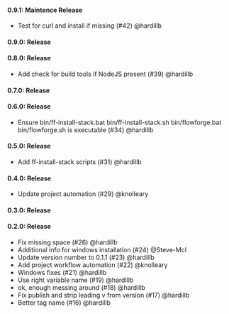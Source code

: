 #### 0.9.1: Maintence Release

 - Test for curl and install if missing (#42) @hardillb

#### 0.9.0: Release


#### 0.8.0: Release

 - Add check for build tools if NodeJS present (#39) @hardillb

#### 0.7.0: Release


#### 0.6.0: Release

 - Ensure bin/ff-install-stack.bat bin/ff-install-stack.sh bin/flowforge.bat bin/flowforge.sh is executable (#34) @hardillb

#### 0.5.0: Release

 - Add ff-install-stack scripts (#31) @hardillb

#### 0.4.0: Release

 - Update project automation (#29) @knolleary

#### 0.3.0: Release


#### 0.2.0: Release

 - Fix missing space (#26) @hardillb
 - Additional info for windows installation (#24) @Steve-Mcl
 - Update version number to 0.1.1 (#23) @hardillb
 - Add project workflow automation (#22) @knolleary
 - Windows fixes (#21) @hardillb
 - Use right variable name (#19) @hardillb
 - ok, enough messing around (#18) @hardillb
 - Fix publish and strip leading v from version (#17) @hardillb
 - Better tag name (#16) @hardillb
